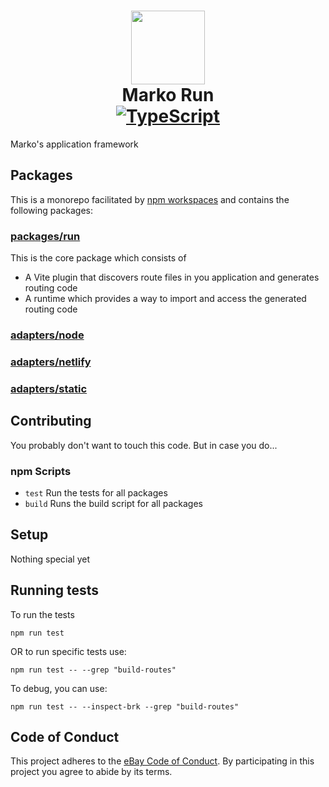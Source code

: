 <h1 align="center">
  <!-- Logo -->
  <img src="https://user-images.githubusercontent.com/4985201/115444712-ca550500-a1c9-11eb-9897-238ece59129c.png" height="118"/>
  <br/>
  Marko Run
	<br/>

  <!-- Language -->
  <a href="http://typescriptlang.org">
    <img src="https://img.shields.io/badge/%3C%2F%3E-typescript-blue.svg" alt="TypeScript"/>
  </a>
</h1>

Marko's application framework

## Packages

This is a monorepo facilitated by [npm workspaces](https://docs.npmjs.com/cli/v8/using-npm/workspaces) and contains the following packages:

### [packages/run](./packages/run/README.md)
This is the core package which consists of
- A Vite plugin that discovers route files in you application and generates routing code
- A runtime which provides a way to import and access the generated routing code

### [adapters/node](./packages/adapters/node/README.md)

### [adapters/netlify](./packages/adapters/netlify/README.md)

### [adapters/static](./packages/adapters/static/README.md)

## Contributing

You probably don't want to touch this code. But in case you do...

### npm Scripts

- `test` Run the tests for all packages
- `build` Runs the build script for all packages

## Setup

Nothing special yet

## Running tests

To run the tests

```
npm run test
```

OR to run specific tests use:

```
npm run test -- --grep "build-routes"
```

To debug, you can use:

```
npm run test -- --inspect-brk --grep "build-routes"
```

## Code of Conduct

This project adheres to the [eBay Code of Conduct](./.github/CODE_OF_CONDUCT.md). By participating in this project you agree to abide by its terms.